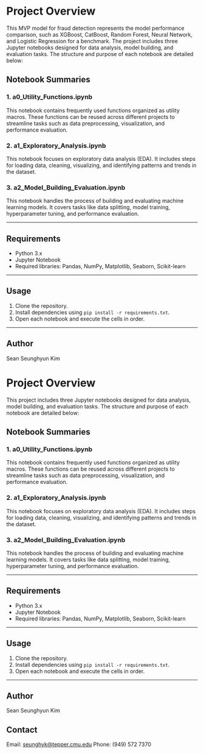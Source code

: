 # Project Overview

This MVP model for fraud detection represents the model performance comparison, such as XGBoost, CatBoost, Random Forest, Neural Network, and Logistic Regression for a benchmark. The project includes three Jupyter notebooks designed for data analysis, model building, and evaluation tasks. The structure and purpose of each notebook are detailed below:

## Notebook Summaries

### 1. a0_Utility_Functions.ipynb
This notebook contains frequently used functions organized as utility macros. These functions can be reused across different projects to streamline tasks such as data preprocessing, visualization, and performance evaluation.

### 2. a1_Exploratory_Analysis.ipynb
This notebook focuses on exploratory data analysis (EDA). It includes steps for loading data, cleaning, visualizing, and identifying patterns and trends in the dataset.

### 3. a2_Model_Building_Evaluation.ipynb
This notebook handles the process of building and evaluating machine learning models. It covers tasks like data splitting, model training, hyperparameter tuning, and performance evaluation.

---

## Requirements
- Python 3.x
- Jupyter Notebook
- Required libraries: Pandas, NumPy, Matplotlib, Seaborn, Scikit-learn

---

## Usage
1. Clone the repository.
2. Install dependencies using `pip install -r requirements.txt`.
3. Open each notebook and execute the cells in order.

---

## Author
Sean Seunghyun Kim

# Project Overview

This project includes three Jupyter notebooks designed for data analysis, model building, and evaluation tasks. The structure and purpose of each notebook are detailed below:

## Notebook Summaries

### 1. a0_Utility_Functions.ipynb
This notebook contains frequently used functions organized as utility macros. These functions can be reused across different projects to streamline tasks such as data preprocessing, visualization, and performance evaluation.

### 2. a1_Exploratory_Analysis.ipynb
This notebook focuses on exploratory data analysis (EDA). It includes steps for loading data, cleaning, visualizing, and identifying patterns and trends in the dataset.

### 3. a2_Model_Building_Evaluation.ipynb
This notebook handles the process of building and evaluating machine learning models. It covers tasks like data splitting, model training, hyperparameter tuning, and performance evaluation.

---

## Requirements
- Python 3.x
- Jupyter Notebook
- Required libraries: Pandas, NumPy, Matplotlib, Seaborn, Scikit-learn

---

## Usage
1. Clone the repository.
2. Install dependencies using `pip install -r requirements.txt`.
3. Open each notebook and execute the cells in order.

---

## Author
Sean Seunghyun Kim

## Contact
Email: seunghyk@tepper.cmu.edu
Phone: (949) 572 7370
